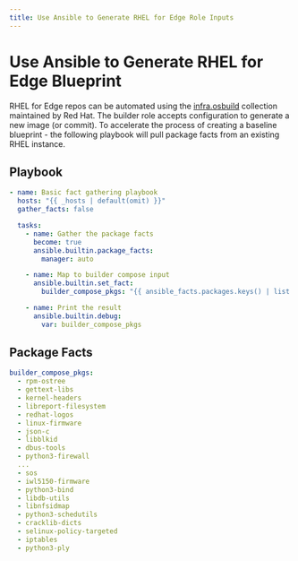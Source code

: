 ```yaml
---
title: Use Ansible to Generate RHEL for Edge Role Inputs
---
```

# Use Ansible to Generate RHEL for Edge Blueprint <!-- omit in toc -->

RHEL for Edge repos can be automated using the [infra.osbuild](https://github.com/redhat-cop/infra.osbuild/tree/main) collection maintained by Red Hat. The builder role accepts configuration to generate a new image (or commit). To accelerate the process of creating a baseline blueprint - the following playbook will pull package facts from an existing RHEL instance.

## Playbook

```yaml
- name: Basic fact gathering playbook
  hosts: "{{ _hosts | default(omit) }}"
  gather_facts: false

  tasks:
    - name: Gather the package facts
      become: true
      ansible.builtin.package_facts:
        manager: auto

    - name: Map to builder compose input
      ansible.builtin.set_fact:
        builder_compose_pkgs: "{{ ansible_facts.packages.keys() | list }}"

    - name: Print the result
      ansible.builtin.debug:
        var: builder_compose_pkgs
```

## Package Facts

```yaml
builder_compose_pkgs:
  - rpm-ostree
  - gettext-libs
  - kernel-headers
  - libreport-filesystem
  - redhat-logos
  - linux-firmware
  - json-c
  - libblkid
  - dbus-tools
  - python3-firewall
  ...
  - sos
  - iwl5150-firmware
  - python3-bind
  - libdb-utils
  - libnfsidmap
  - python3-schedutils
  - cracklib-dicts
  - selinux-policy-targeted
  - iptables
  - python3-ply
```